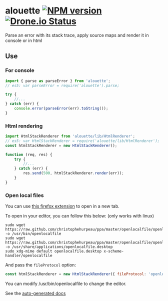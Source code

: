 alouette  [![NPM version][npm-image]][npm-url] [![Drone.io Status][droneio-image]][droneio-url]
============================

Parse an error with its stack trace, apply source maps and render it in console or in html

## Use


### For console

```js
import { parse as parseError } from 'alouette';
// es5: var parseError = require('alouette').parse;

try {
    //...
} catch (err) {
    console.error(parseError(err).toString());
}
```

### Html rendering

```js
import HtmlStackRenderer from 'alouette/lib/HtmlRenderer';
// es5: var HtmlStackRenderer = require('alouette/lib/HtmlRenderer');
const htmlStackRenderer = new HtmlStackRenderer();

function (req, res) {
    try {
        //...
    } catch (err) {
        res.send(500, htmlStackRenderer.render(err));
    }
}

```

### Open local files

You can use [this firefox extension](https://addons.mozilla.org/en-US/firefox/addon/locallink/) to open in a new tab.

To open in your editor, you can follow this below: (only works with linux)

```
sudo wget https://raw.github.com/christophehurpeau/ppa/master/openlocalfile/openlocalfile -o /usr/bin/openlocalfile
sudo wget https://raw.github.com/christophehurpeau/ppa/master/openlocalfile/openlocalfile.desktop -o /usr/share/applications/openlocalfile.desktop
sudo xdg-mime default openlocalfile.desktop x-scheme-handler/openlocalfile
```

And pass the `fileProtocol` option:
```js
const htmlStackRenderer = new HtmlStackRenderer({ fileProtocol: 'openlocalfile' });
```

You can modify /usr/bin/openlocalfile to change the editor.


[npm-image]: https://img.shields.io/npm/v/alouette.svg?style=flat
[npm-url]: https://npmjs.org/package/alouette
[droneio-image]: https://drone.io/github.com/christophehurpeau/alouette/status.png
[droneio-url]: https://drone.io/github.com/christophehurpeau/alouette/latest

See the [auto-generated docs](http://christophehurpeau.github.io/alouette/docs/global.html)
